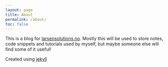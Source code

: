 ```yaml
---
layout: page
title: About
permalink: /about/
toc: false
---
```


This is a blog for [larsensolutions.no](https://larsensolutions.no). Mostly this will be used to store notes, code snippets and tutorials used by myself, but maybe someone else will find some of it useful!

Created using [jekyll](https://github.com/jekyll)
